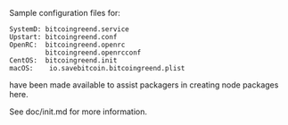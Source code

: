 Sample configuration files for:
```
SystemD: bitcoingreend.service
Upstart: bitcoingreend.conf
OpenRC:  bitcoingreend.openrc
         bitcoingreend.openrcconf
CentOS:  bitcoingreend.init
macOS:    io.savebitcoin.bitcoingreend.plist
```
have been made available to assist packagers in creating node packages here.

See doc/init.md for more information.
